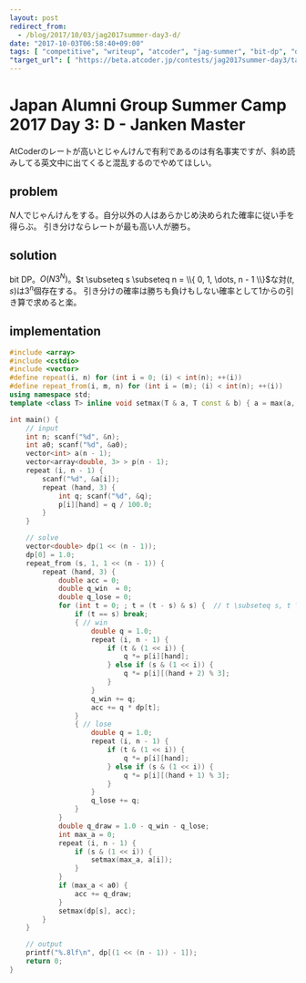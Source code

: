 ```yaml
---
layout: post
redirect_from:
  - /blog/2017/10/03/jag2017summer-day3-d/
date: "2017-10-03T06:58:40+09:00"
tags: [ "competitive", "writeup", "atcoder", "jag-summer", "bit-dp", "dp" ]
"target_url": [ "https://beta.atcoder.jp/contests/jag2017summer-day3/tasks/jag2017summer_day3_d" ]
---
```


# Japan Alumni Group Summer Camp 2017 Day 3: D - Janken Master

AtCoderのレートが高いとじゃんけんで有利であるのは有名事実ですが、斜め読みしてる英文中に出てくると混乱するのでやめてほしい。

## problem

$N$人でじゃんけんをする。自分以外の人はあらかじめ決められた確率に従い手を得らぶ。
引き分けならレートが最も高い人が勝ち。

## solution

bit DP。$O(N3^N)$。$t \subseteq s \subseteq n = \\{ 0, 1, \dots, n - 1 \\}$な対$(t, s)$は$3^n$個存在する。
引き分けの確率は勝ちも負けもしない確率として$1$からの引き算で求めると楽。

## implementation

``` c++
#include <array>
#include <cstdio>
#include <vector>
#define repeat(i, n) for (int i = 0; (i) < int(n); ++(i))
#define repeat_from(i, m, n) for (int i = (m); (i) < int(n); ++(i))
using namespace std;
template <class T> inline void setmax(T & a, T const & b) { a = max(a, b); }

int main() {
    // input
    int n; scanf("%d", &n);
    int a0; scanf("%d", &a0);
    vector<int> a(n - 1);
    vector<array<double, 3> > p(n - 1);
    repeat (i, n - 1) {
        scanf("%d", &a[i]);
        repeat (hand, 3) {
            int q; scanf("%d", &q);
            p[i][hand] = q / 100.0;
        }
    }

    // solve
    vector<double> dp(1 << (n - 1));
    dp[0] = 1.0;
    repeat_from (s, 1, 1 << (n - 1)) {
        repeat (hand, 3) {
            double acc = 0;
            double q_win  = 0;
            double q_lose = 0;
            for (int t = 0; ; t = (t - s) & s) {  // t \subseteq s, t \ne s
                if (t == s) break;
                { // win
                    double q = 1.0;
                    repeat (i, n - 1) {
                        if (t & (1 << i)) {
                            q *= p[i][hand];
                        } else if (s & (1 << i)) {
                            q *= p[i][(hand + 2) % 3];
                        }
                    }
                    q_win += q;
                    acc += q * dp[t];
                }
                { // lose
                    double q = 1.0;
                    repeat (i, n - 1) {
                        if (t & (1 << i)) {
                            q *= p[i][hand];
                        } else if (s & (1 << i)) {
                            q *= p[i][(hand + 1) % 3];
                        }
                    }
                    q_lose += q;
                }
            }
            double q_draw = 1.0 - q_win - q_lose;
            int max_a = 0;
            repeat (i, n - 1) {
                if (s & (1 << i)) {
                    setmax(max_a, a[i]);
                }
            }
            if (max_a < a0) {
                acc += q_draw;
            }
            setmax(dp[s], acc);
        }
    }

    // output
    printf("%.8lf\n", dp[(1 << (n - 1)) - 1]);
    return 0;
}
```
